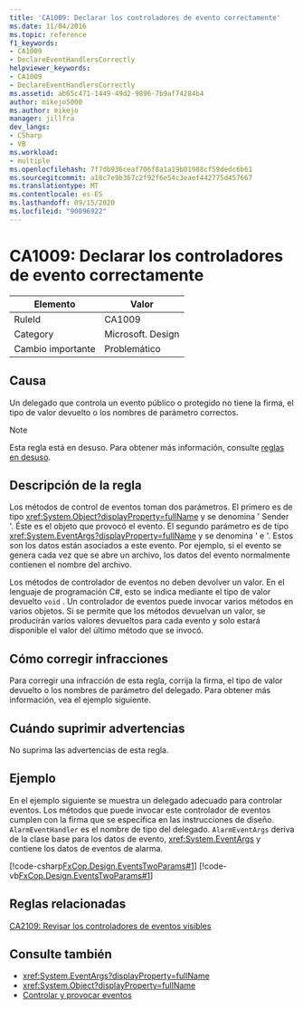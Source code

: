 ```yaml
---
title: 'CA1009: Declarar los controladores de evento correctamente'
ms.date: 11/04/2016
ms.topic: reference
f1_keywords:
- CA1009
- DeclareEventHandlersCorrectly
helpviewer_keywords:
- CA1009
- DeclareEventHandlersCorrectly
ms.assetid: ab65c471-1449-49d2-9896-7b9af74284b4
author: mikejo5000
ms.author: mikejo
manager: jillfra
dev_langs:
- CSharp
- VB
ms.workload:
- multiple
ms.openlocfilehash: 7f7db936ceaf706f8a1a19b01988cf59dedc6b61
ms.sourcegitcommit: a18c7e9b367c2f92f6e54c3eaef442775d457667
ms.translationtype: MT
ms.contentlocale: es-ES
ms.lasthandoff: 09/15/2020
ms.locfileid: "90096922"
---
```

# <a name="ca1009-declare-event-handlers-correctly"></a>CA1009: Declarar los controladores de evento correctamente

|Elemento|Valor|
|-|-|
|RuleId|CA1009|
|Category|Microsoft. Design|
|Cambio importante|Problemático|

## <a name="cause"></a>Causa
Un delegado que controla un evento público o protegido no tiene la firma, el tipo de valor devuelto o los nombres de parámetro correctos.

> [!NOTE]
> Esta regla está en desuso. Para obtener más información, consulte [reglas en desuso](fxcop-unported-deprecated-rules.md).

## <a name="rule-description"></a>Descripción de la regla
Los métodos de control de eventos toman dos parámetros. El primero es de tipo <xref:System.Object?displayProperty=fullName> y se denomina ' Sender '. Éste es el objeto que provocó el evento. El segundo parámetro es de tipo <xref:System.EventArgs?displayProperty=fullName> y se denomina ' e '. Estos son los datos están asociados a este evento. Por ejemplo, si el evento se genera cada vez que se abre un archivo, los datos del evento normalmente contienen el nombre del archivo.

Los métodos de controlador de eventos no deben devolver un valor. En el lenguaje de programación C#, esto se indica mediante el tipo de valor devuelto `void` . Un controlador de eventos puede invocar varios métodos en varios objetos. Si se permite que los métodos devuelvan un valor, se producirán varios valores devueltos para cada evento y solo estará disponible el valor del último método que se invocó.

## <a name="how-to-fix-violations"></a>Cómo corregir infracciones
Para corregir una infracción de esta regla, corrija la firma, el tipo de valor devuelto o los nombres de parámetro del delegado. Para obtener más información, vea el ejemplo siguiente.

## <a name="when-to-suppress-warnings"></a>Cuándo suprimir advertencias
No suprima las advertencias de esta regla.

## <a name="example"></a>Ejemplo
En el ejemplo siguiente se muestra un delegado adecuado para controlar eventos. Los métodos que puede invocar este controlador de eventos cumplen con la firma que se especifica en las instrucciones de diseño. `AlarmEventHandler` es el nombre de tipo del delegado. `AlarmEventArgs` deriva de la clase base para los datos de evento, <xref:System.EventArgs> y contiene los datos de eventos de alarma.

[!code-csharp[FxCop.Design.EventsTwoParams#1](../code-quality/codesnippet/CSharp/ca1009-declare-event-handlers-correctly_1.cs)]
[!code-vb[FxCop.Design.EventsTwoParams#1](../code-quality/codesnippet/VisualBasic/ca1009-declare-event-handlers-correctly_1.vb)]

## <a name="related-rules"></a>Reglas relacionadas
[CA2109: Revisar los controladores de eventos visibles](../code-quality/ca2109.md)

## <a name="see-also"></a>Consulte también

- <xref:System.EventArgs?displayProperty=fullName>
- <xref:System.Object?displayProperty=fullName>
- [Controlar y provocar eventos](/dotnet/standard/events/index)
